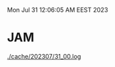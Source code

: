 Mon Jul 31 12:06:05 AM EEST 2023
# JAM
<a href='./cache/202307/31_00.log'>./cache/202307/31_00.log</a>
